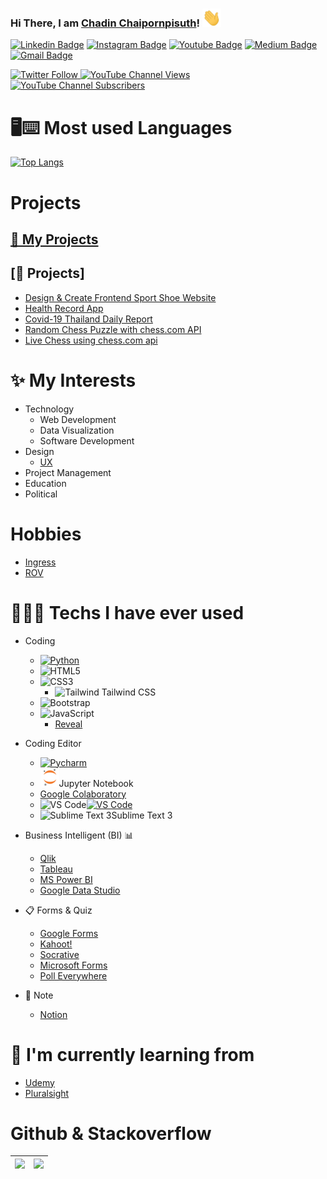 ### Hi There, I am <a  href="https://chadinchaipornpisuth.web.app/">Chadin Chaipornpisuth</a>! <img  src="https://raw.githubusercontent.com/ABSphreak/ABSphreak/master/gifs/Hi.gif" width="30px">

[![Linkedin Badge](https://img.shields.io/badge/-ChadinChaipornpisuth-blue?style=flat-square&logo=Linkedin&logoColor=white&link=https://www.linkedin.com/in/chadin-chaipornpisuth-108529112/)](https://www.linkedin.com/in/chadin-chaipornpisuth-108529112/)
[![Instagram Badge](https://img.shields.io/badge/-PingHuskar-purple?style=flat-square&logo=instagram&logoColor=white&link=https://www.instagram.com/PingHuskar/)](https://www.instagram.com/PingHuskar)
[![Youtube Badge](https://img.shields.io/badge/-ChadinChaipornpisuth-darkred?style=flat-square&logo=youtube&logoColor=white&link=https://www.youtube.com/c/koolkanna)](https://www.youtube.com/channel/UCSd7AnX8-nRJj750iRmclLQ)
[![Medium Badge](https://img.shields.io/badge/-@ping47024-black?style=flat-square&labelColor=000000&logo=Medium&link=https://medium.com/@ping47024/)](https://medium.com/@ping47024)
[![Gmail Badge](https://img.shields.io/badge/-ping47024@gmail.com-c14438?style=flat-square&logo=Gmail&logoColor=white&link=mailto:ping47024@gmail.com)](mailto:ping47024@gmail.com)

<a href="https://twitter.com/pinghuskar"><img alt="Twitter Follow" src="https://img.shields.io/twitter/follow/pinghuskar?label=Twitter Followers&style=for-the-badge&logo=twitter&color=1DA1F2"> </a>
<a href="https://www.youtube.com/channel/UCSd7AnX8-nRJj750iRmclLQ">
  <img alt="YouTube Channel Views" src="https://img.shields.io/youtube/channel/views/UCSd7AnX8-nRJj750iRmclLQ?style=for-the-badge&logo=youtube&label=YOUTUBE VIEWS">
  <img alt="YouTube Channel Subscribers" src="https://img.shields.io/youtube/channel/subscribers/UCSd7AnX8-nRJj750iRmclLQ?style=for-the-badge&logo=youtube&label=YOUTUBE subscribers">
</a>
# 🖥⌨ Most used Languages 
[![Top Langs](https://github-readme-stats.vercel.app/api/top-langs/?username=pinghuskar&layout=compact&theme=tokyonight)](https://github.com/anuraghazra/github-readme-stats)

# Projects
## [👀 My Projects](https://chadinchaipornpisuth.web.app/#/portfolio)
## [📌 Projects]
<!-- - [Coin Flip Simulation](https://codepen.io/chadin-chaipornpisuth/full/KKQpbad) -->
- [Design & Create Frontend Sport Shoe Website](https://pinghuskar.github.io/Kipchumba/slide/)
- [Health Record App](https://pinghuskar.github.io/health-record-app/)
- [Covid-19 Thailand Daily Report](https://codepen.io/chadin-chaipornpisuth/full/mdpjVap)
- [Random Chess Puzzle with chess.com API](https://codepen.io/chadin-chaipornpisuth/full/RwxYNEg)
- [Live Chess using chess.com api](https://pinghuskar.github.io/LiveChess/)
<!-- - [Random Technology Quote App](https://splendid-piroshki-c6c01e.netlify.app/) -->

# ✨ My Interests
- Technology
  - Web Development
  - Data Visualization
  - Software Development
- Design
  - [UX](https://www.9experttraining.com/articles/ux-design-ux-design-คืออะไร)
- Project Management
- Education
- Political

# Hobbies
- [Ingress](https://ingress.com/)
- [ROV](https://rov.in.th/)
<!-- - []()
- []()
- []() -->

# 👩🏻‍💻 Techs I have ever used
- Coding
  - [![Python](https://img.shields.io/badge/-Python-3776AB?style=flat-square&logo=python&logoColor=ffffff)](https://www.python.org/)
  - ![HTML5](https://img.shields.io/badge/-HTML5-E34F26?style=flat-square&logo=html5&logoColor=white)
  - ![CSS3](https://img.shields.io/badge/-CSS3-1572B6?style=flat-square&logo=css3)
    - ![Tailwind](https://tailwindcss.com/favicons/favicon-32x32.png) Tailwind CSS
  - ![Bootstrap](https://img.shields.io/badge/-Bootstrap-563D7C?style=flat-square&logo=bootstrap)
  - ![JavaScript](https://img.shields.io/badge/-JavaScript-black?style=flat-square&logo=javascript)
    - [Reveal](https://revealjs.com/)

- Coding Editor
  - [![Pycharm](https://img.shields.io/badge/IDE-PyCharm-yellow?style=flat-square&logo=JetBrains)](https://www.jetbrains.com/pycharm/)
  - <img title="Jupyter Notebook" alt="Jupyter" width="30px" src="https://raw.githubusercontent.com/github/explore/master/topics/jupyter-notebook/jupyter-notebook.png">Jupyter Notebook
  - [Google Colaboratory](https://colab.research.google.com/notebooks/intro.ipynb#recent=true)
  - <img title="VS Code" alt="VS Code" width="30px" src="https://img.icons8.com/fluent/48/000000/visual-studio-code-2019.png">[![VS Code](https://img.shields.io/badge/IDE-VSCode-%23007ACC?style=flat-square&logo=Visual-studio-code)](https://code.visualstudio.com/)
  - ![Sublime Text 3](https://www.sublimetext.com/favicon.ico)Sublime Text 3

- Business Intelligent (BI) :bar_chart:
  - [Qlik](https://www.qlik.com/us/)
  - [Tableau](https://www.tableau.com/)
  - [MS Power BI](https://powerbi.microsoft.com/en/)
  - [Google Data Studio](http://datastudio.google.com/)

- 📋 Forms & Quiz
  - [Google Forms](http://forms.google.com/)
  - [Kahoot!](https://kahoot.com/)
  - [Socrative](https://www.socrative.com/)
  - [Microsoft Forms](http://forms.microsoft.com/)
  - [Poll Everywhere](https://www.polleverywhere.com/pollev)

- 📝 Note
  - [Notion](https://www.notion.so/)

# 📖 I'm currently learning from
- [Udemy](https://www.udemy.com/)
- [Pluralsight](https://app.pluralsight.com/profile/chadin-chaipornpisut)
<!-- - [FutureLearn](https://www.futurelearn.com/profiles/16106318) -->
<!-- - [DataCamp](https://www.datacamp.com/profile/PingHuskar) -->
<!-- - [Coursera](https://www.coursera.org/user/f5ffae4750f1829b1225bb4d728c619c) -->
<!-- - [Packt](https://courses.packtpub.com/) -->

# Github & Stackoverflow
<img src="https://github-readme-stats.vercel.app/api?username=PingHuskar&show_icons=true&theme=radical&include_all_commits=true">|<a href="https://stackoverflow.com/users/story/13237580"><img src="https://github-readme-stackoverflow.vercel.app/?userID=13237580&theme=dark" height="250"></a>
|--|--|

